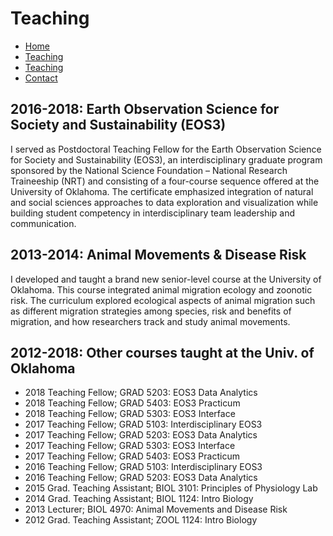 # Teaching

* [Home](https://acontina.github.io/Research)
* [Teaching](https://acontina.github.io/Pubs)
* [Teaching](https://acontina.github.io/Teaching)
* [Contact](https://acontina.github.io/Research)

## 2016-2018: Earth Observation Science for Society and Sustainability (EOS3) 
I served as Postdoctoral Teaching Fellow for the Earth Observation Science for Society and Sustainability (EOS3), an interdisciplinary graduate program sponsored by the National Science Foundation – National Research Traineeship (NRT) and consisting of a four-course sequence offered at the University of Oklahoma. The certificate emphasized integration of natural and social sciences approaches to data exploration and visualization while building student competency in interdisciplinary team leadership and communication. 

## 2013-2014: Animal Movements & Disease Risk
I developed and taught a brand new senior-level course at the University of Oklahoma. This course integrated animal migration ecology and zoonotic risk. The curriculum explored ecological aspects of animal migration such as different migration strategies among species, risk and benefits of migration, and how researchers track and study animal movements.
 
## 2012-2018: Other courses taught at the Univ. of Oklahoma
* 2018 Teaching Fellow; GRAD 5203: EOS3 Data Analytics
* 2018 Teaching Fellow; GRAD 5403: EOS3 Practicum
* 2018 Teaching Fellow; GRAD 5303: EOS3 Interface
* 2017 Teaching Fellow; GRAD 5103: Interdisciplinary EOS3
* 2017 Teaching Fellow; GRAD 5203: EOS3 Data Analytics
* 2017 Teaching Fellow; GRAD 5303: EOS3 Interface
* 2017 Teaching Fellow; GRAD 5403: EOS3 Practicum
* 2016 Teaching Fellow; GRAD 5103: Interdisciplinary EOS3
* 2016 Teaching Fellow; GRAD 5203: EOS3 Data Analytics
* 2015 Grad. Teaching Assistant; BIOL 3101: Principles of Physiology Lab
* 2014 Grad. Teaching Assistant; BIOL 1124: Intro Biology
* 2013 Lecturer; BIOL 4970: Animal Movements and Disease Risk
* 2012 Grad. Teaching Assistant; ZOOL 1124: Intro Biology
